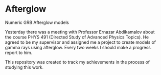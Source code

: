 # Afterglow
Numeric GRB Afterglow models

Yesterday there was a meeting with Professor Ernazar Abdikamalov about the course PHYS 491 (Directed Study of Advanced Physics Topics). He agreed to be my supervisor and assigned me a project to create models of gamma rays using afterglow. Every two weeks I should make a progress report to him.

This repository was created to track my achievements in the process of studying this work.

